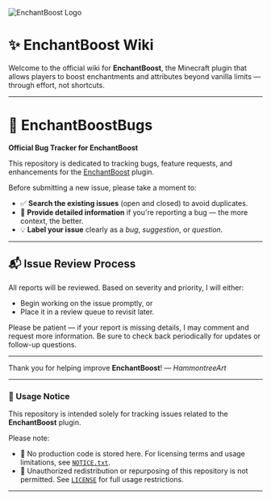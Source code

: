 ![EnchantBoost Logo](https://www.maricopacraft.com/images/EB_Cover_r2_1024x512.png) 

# ✨ EnchantBoost Wiki

Welcome to the official wiki for **EnchantBoost**, the Minecraft plugin that allows players to boost enchantments and attributes beyond vanilla limits — through effort, not shortcuts.

---

# 🐛 EnchantBoostBugs

**Official Bug Tracker for EnchantBoost**

This repository is dedicated to tracking bugs, feature requests, and enhancements for the [EnchantBoost](https://github.com/MaricopaCraft/EnchantBoost) plugin.

Before submitting a new issue, please take a moment to:

* ✅ **Search the existing issues** (open and closed) to avoid duplicates.
* 📝 **Provide detailed information** if you're reporting a bug — the more context, the better.
* 💡 **Label your issue** clearly as a *bug*, *suggestion*, or *question*.

---

## 📬 Issue Review Process

All reports will be reviewed. Based on severity and priority, I will either:

* Begin working on the issue promptly, or
* Place it in a review queue to revisit later.

Please be patient — if your report is missing details, I may comment and request more information. Be sure to check back periodically for updates or follow-up questions.

---

Thank you for helping improve **EnchantBoost**!
— *HammontreeArt*


---

### 📄 Usage Notice

This repository is intended solely for tracking issues related to the **EnchantBoost** plugin.

Please note:
- 📄 No production code is stored here. For licensing terms and usage limitations, see [`NOTICE.txt`](./NOTICE.txt).
- 📜 Unauthorized redistribution or repurposing of this repository is not permitted. See [`LICENSE`](./LICENSE) for full usage restrictions.

---

